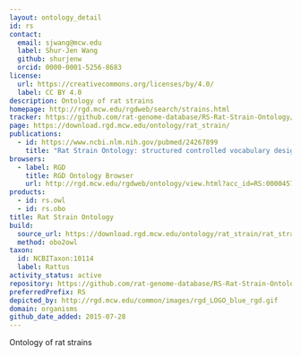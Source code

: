 ```yaml
---
layout: ontology_detail
id: rs
contact:
  email: sjwang@mcw.edu
  label: Shur-Jen Wang
  github: shurjenw
  orcid: 0000-0001-5256-8683
license:
  url: https://creativecommons.org/licenses/by/4.0/
  label: CC BY 4.0
description: Ontology of rat strains
homepage: http://rgd.mcw.edu/rgdweb/search/strains.html
tracker: https://github.com/rat-genome-database/RS-Rat-Strain-Ontology/issues
page: https://download.rgd.mcw.edu/ontology/rat_strain/
publications:
  - id: https://www.ncbi.nlm.nih.gov/pubmed/24267899
    title: "Rat Strain Ontology: structured controlled vocabulary designed to facilitate access to strain data at RGD."
browsers:
  - label: RGD
    title: RGD Ontology Browser
    url: http://rgd.mcw.edu/rgdweb/ontology/view.html?acc_id=RS:0000457
products:
  - id: rs.owl
  - id: rs.obo
title: Rat Strain Ontology
build:
  source_url: https://download.rgd.mcw.edu/ontology/rat_strain/rat_strain.obo
  method: obo2owl
taxon:
  id: NCBITaxon:10114
  label: Rattus
activity_status: active
repository: https://github.com/rat-genome-database/RS-Rat-Strain-Ontology
preferredPrefix: RS
depicted_by: http://rgd.mcw.edu/common/images/rgd_LOGO_blue_rgd.gif
domain: organisms
github_date_added: 2015-07-28
---
```


Ontology of rat strains
